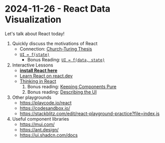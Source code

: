 # 2024-11-26  - React Data Visualization

Let's talk about React today!


<ol>
<li>Quickly discuss the motivations of React<ul>
<li>Connection: <a href="https://en.wikipedia.org/wiki/Church%E2%80%93Turing_thesis">Church-Turing Thesis</a></li>
<li><a href="https://www.kn8.lt/blog/ui-is-a-function-of-data/"><code>UI = f(state)</code></a><ul>
<li>Bonus Reading: <a href="https://overreacted.io/the-two-reacts/"><code>UI = f(data, state)</code></a></li>
  
</ul>
</li>
</ul>
</li>
<li>Interactive Lessons<ul>
<li><a href="https://react.dev/learn/installation"><strong>install React here</strong></a></li>
<li><a href="https://react.dev/learn">Learn React on react.dev</a> </li>
<li><a href="https://react.dev/learn/thinking-in-react">Thinking in React</a><ol>
<li>Bonus reading: <a href="https://react.dev/learn/keeping-components-pure">Keeping Components Pure</a></li>
<li>Bonus reading: <a href="https://react.dev/learn/describing-the-ui">Describing the UI</a></li>
</ol>
</li>
</ul>
</li>
<li>Other playgrounds<ul>
<li><a href="https://playcode.io/react">https://playcode.io/react</a></li>
<li><a href="https://codesandbox.io/">https://codesandbox.io/</a></li>
<li><a href="https://stackblitz.com/edit/react-playground-practice?file=index.js">https://stackblitz.com/edit/react-playground-practice?file=index.js</a></li>
</ul>
</li>
<li>Useful component libraries<ul>
<li><a href="https://mui.com/">https://mui.com/</a></li>
<li><a href="https://ant.design/">https://ant.design/</a></li>
<li><a href="https://ui.shadcn.com/docs">https://ui.shadcn.com/docs</a></li>
</ul>
</li>
</ol>


